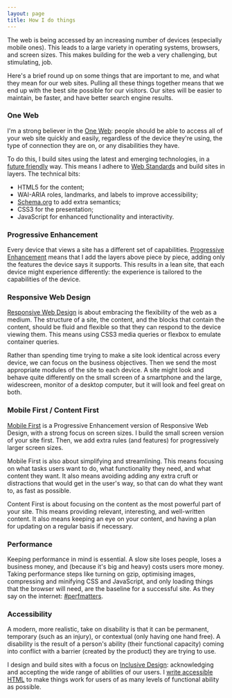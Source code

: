 ```yaml
---
layout: page
title: How I do things
---
```


The web is being accessed by an increasing number of devices (especially mobile ones). This leads to a large variety in operating systems, browsers, and screen sizes. This makes building for the web a very challenging, but stimulating, job.

Here's a brief round up on some things that are important to me, and what they mean for our web sites. Pulling all these things together means that we end up with the best site possible for our visitors. Our sites will be easier to maintain, be faster, and have better search engine results.

### One Web

I'm a strong believer in the [One Web](http://adactio.com/journal/1716/): people should be able to access all of your web site quickly and easily, regardless of the device they're using, the type of connection they are on, or any disabilities they have.

To do this, I build sites using the latest and emerging technologies, in a [future friendly](http://futurefriend.ly/) way. This means I adhere to [Web Standards](http://www.webstandards.org/learn/faq/) and build sites in layers. The technical bits:

- HTML5 for the content;
- WAI-ARIA roles, landmarks, and labels to improve accessibility;
- [Schema.org](http://schema.org/) to add extra semantics;
- CSS3 for the presentation;
- JavaScript for enhanced functionality and interactivity.

### Progressive Enhancement

Every device that views a site has a different set of capabilities. [Progressive Enhancement](http://en.wikipedia.org/wiki/Progressive_enhancement) means that I add the layers above piece by piece, adding only the features the device says it supports. This results in a lean site, that each device might experience differently: the experience is tailored to the capabilities of the device.

### Responsive Web Design

[Responsive Web Design](http://www.alistapart.com/articles/responsive-web-design/) is about embracing the flexibility of the web as a medium. The structure of a site, the content, and the blocks that contain the content, should be fluid and flexible so that they can respond to the device viewing them. This means using CSS3 media queries or flexbox to emulate container queries.

Rather than spending time trying to make a site look identical across every device, we can focus on the business objectives. Then we send the most appropriate modules of the site to each device. A site might look and behave quite differently on the small screen of a smartphone and the large, widescreen, monitor of a desktop computer, but it will look and feel great on both.

### Mobile First / Content First

[Mobile First](http://www.lukew.com/ff/entry.asp?933) is a Progressive Enhancement version of Responsive Web Design, with a strong focus on screen sizes. I build the small screen version of your site first. Then, we add extra rules (and features) for progressively larger screen sizes.

Mobile First is also about simplifying and streamlining. This means focusing on what tasks users want to do, what functionality they need, and what content they want. It also means avoiding adding any extra cruft or distractions that would get in the user's way, so that can do what they want to, as fast as possible.

Content First is about focusing on the content as the most powerful part of your site. This means providing relevant, interesting, and well-written content. It also means keeping an eye on your content, and having a plan for updating on a regular basis if necessary.

### Performance

Keeping performance in mind is essential. A slow site loses people, loses a business money, and (because it's big and heavy) costs users more money. Taking performance steps like turning on gzip, optimising images, compressing and minifying CSS and JavaScript, and only loading things that the browser will need, are the baseline for a successful site. As they say on the internet: [#perfmatters](/2017/04/10/perfmatters/).

### Accessibility

A modern, more realistic, take on disability is that it can be permanent, temporary (such as an injury), or contextual (only having one hand free). A disability is the result of a person's ability (their functional capacity) coming into conflict with a barrier (created by the product) they are trying to use.

I design and build sites with a focus on [Inclusive Design](/2017/01/27/inclusive-design-and-accessibility/): acknowledging and accepting the wide range of abilities of our users. I [write accessible HTML](/2018/02/21/writing-accessible-html/) to make things work for users of as many levels of functional ability as possible.
